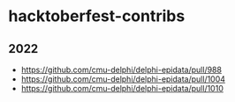 # hacktoberfest-contribs

## 2022

- https://github.com/cmu-delphi/delphi-epidata/pull/988
- https://github.com/cmu-delphi/delphi-epidata/pull/1004
- https://github.com/cmu-delphi/delphi-epidata/pull/1010
